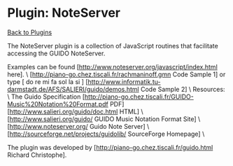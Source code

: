 # Plugin: NoteServer

[Back to Plugins](Plugins.html)

The NoteServer plugin is a collection of JavaScript routines that facilitate accessing the GUIDO NoteServer.

Examples can be found [http://www.noteserver.org/javascript/index.html here]. \\
[http://piano-go.chez.tiscali.fr/rachmaninoff.gmn Code Sample 1] or type [ do re mi fa sol la si ] [http://www.informatik.tu-darmstadt.de/AFS/SALIERI/guido/demos.html Code Sample 2] \\
Resources: \\ 
The Guido Specification [http://piano-go.chez.tiscali.fr/GUIDO-Music%20Notation%20Format.pdf PDF]
[http://www.salieri.org/guido/doc.html HTML] \\
[http://www.salieri.org/guido/ GUIDO Music Notation Format Site] \\
[http://www.noteserver.org/ Guido Note Server] \\
[http://sourceforge.net/projects/guidolib/ SourceForge Homepage] \\

The plugin was developed by [http://piano-go.chez.tiscali.fr/guido.html Richard Christophe].
